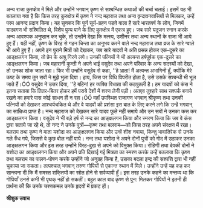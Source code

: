 अन्य राजा कुरुक्षेत्र में मिले और उन्होंने भगवान् कृष्ण से सश्बन्धित कथाओं की चर्चा चलाई। इसमें यह भी बतलाया गया है कि किस तरह कुरुक्षेत्र में कृष्ण ने नन्द महाराज तथा अन्य वृन्दावनवासियों से मिलकर, उन्हें परम आनन्द प्रदान किया। यह सुनकर कि पूर्ण सूर्य-ग्रहण पडऩे वाला है सारे भारतवर्ष के लोग, जिनमें यादवगण भी सश्मिलित थे, विशेष पुण्य पाने के लिए कुरुक्षेत्र में एकत्र हुए। जब सारे यदुजन स्नान करके अन्य आवश्यक अनुष्ठान कर चुके, तो उन्होंने देखा कि मत्स्य, उशीनर तथा अन्य स्थानों के राजा भी आये हुए हैं। यही नहीं, कृष्ण के विरह से गहन चिन्ता का अनुभव करने वाले नन्द महाराज तथा व्रज के सारे ग्वाले भी आये हुए हैं। अपने इन पुराने मित्रों को देखकर, जब सारे यादवों ने अति प्रसन्न होकर एक-दूसरे का आङ्क्षलगन किया, तो प्रेम के अश्रु गिरने लगे। उनकी पत्नियों ने भी अत्यन्त हर्षपूर्वक एक-दूसरे का आङ्क्षलगन किया। जब महारानी कुन्ती ने अपने भाई वसुदेव तथा अपने परिवार के अन्य सदस्यों को देखा, तो उनका शोक जाता रहा। फिर भी उन्होंने वसुदेव से कहा, ''हे भ्राता! मैं अत्यन्त अभागिनी हूँ, क्योंकि मेरे कष्ट के समय तुम सबों ने मुझे भुला दिया। हाय, जिस पर विधि विपरीत होता है, उसे उसके सश्बन्धी भी भूल जाते हैं।ÓÓ वसुदेव ने उत्तर दिया, ''हे बहिन! हर व्यक्ति विधाता की कठपुतली है। हम यादवों को कंस ने इतना सताया कि तितर-बितर होकर हमें पराये देशों में शरण लेनी पड़ी। अतएव तुश्हारे साथ सश्पर्क बनाये रखने का हमारे पास कोई साधन ही न रहा।ÓÓ वहाँ उपस्थित राजागण भगवान् श्रीकृष्ण तथा उनकी पत्नियों को देखकर आश्चर्यचकित थे और वे यादवों की प्रशंसा इस बात के लिए करने लगे कि उन्हें भगवान् का सान्निध्य प्राप्त है। नन्द महाराज को देखकर सारे यादव फूले नहीं समाये और उन सबों ने उनका कस कर आङ्क्षलगन किया। वसुदेव ने भी बड़े हर्ष से नन्द का आङ्क्षलगन किया और स्मरण किया कि जब वे कंस द्वारा सताये जा रहे थे, तो नन्द ने उनके पुत्रों—कृष्ण तथा बलराम—को किस तरह अपने संरक्षण में रखा। बलराम तथा कृष्ण ने माता यशोदा का आङ्क्षलगन किया और उन्हें शीश नवाया, किन्तु भावातिरेक से उनके गले रुँध गये, जिससे वे कुछ बोल नहीं पाये। नन्द तथा यशोदा ने अपने दोनों पुत्रों को गोद में उठाकर उनका आङ्क्षलगन किया और इस तरह उन्होंने विरह-दुख से अपने को विमुक्त किया। रोहिणी तथा देवकी दोनों ने यशोदा का आङ्क्षलगन किया और अपने प्रति दिखाई गई मित्रता का स्मरण करके उन्हें बतलाया कि कृष्ण तथा बलराम का पालन-पोषण करके उन्होंने जो अनुग्रह किया है, उसका बदला इन्द्र की सश्पत्ति द्वारा भी नहीं चुकाया जा सकता। तत्पश्चात् भगवान् तरुण गोपियों से एकान्त स्थान में मिले। उन्होंने उन्हें यह कह कर सान्त्वना दी कि मैं समस्त शकि्तयों का स्रोत होने से सर्वव्यापी हूँ। इस तरह उनके कहने का मन्तव्य था कि गोपियाँ उनसे कभी भी पृथक् नहीं हो सकतीं। बहुत काल बाद कृष्ण से पुन: मिलकर गोपियों ने इतनी ही प्रार्थना की कि उनके चरणकमल उनके हृदयों में प्रकट हों।  

**श्रीशुक उवाच** 